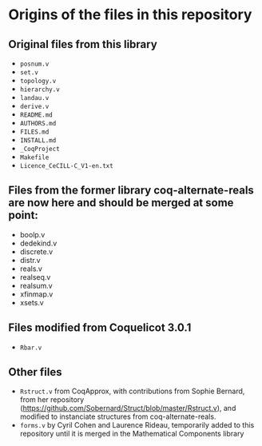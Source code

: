 # Origins of the files in this repository

## Original files from this library

- `posnum.v`
- `set.v`
- `topology.v`
- `hierarchy.v`
- `landau.v`
- `derive.v`
- `README.md`
- `AUTHORS.md`
- `FILES.md`
- `INSTALL.md`
- `_CoqProject`
- `Makefile`
- `Licence_CeCILL-C_V1-en.txt`

## Files from the former library coq-alternate-reals are now here and should be merged at some point:
- boolp.v
- dedekind.v
- discrete.v
- distr.v
- reals.v
- realseq.v
- realsum.v
- xfinmap.v
- xsets.v

## Files modified from Coquelicot 3.0.1
- `Rbar.v`

## Other files
- `Rstruct.v` from CoqApprox, with contributions from Sophie Bernard, from her repository (https://github.com/Sobernard/Struct/blob/master/Rstruct.v), and modified to instanciate structures from coq-alternate-reals.
- `forms.v` by Cyril Cohen and Laurence Rideau, temporarily added to this repository until it is merged in the Mathematical Components library
